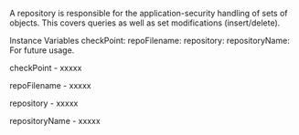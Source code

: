 A repository is responsible for the application-security handling of sets of objects. This covers queries as well as set modifications (insert/delete).

Instance Variables
	checkPoint:			<ASCheckPoint>
	repoFilename:		<String >
	repository:			<Dictionary>
	repositoryName:	<String>			For future usage.

checkPoint
	- xxxxx

repoFilename
	- xxxxx

repository
	- xxxxx

repositoryName
	- xxxxx
